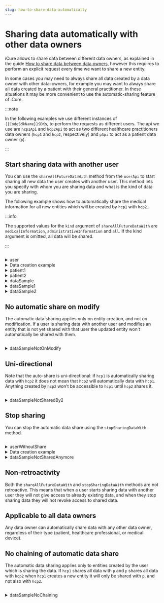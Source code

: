 ```yaml
---
slug: how-to-share-data-automatically
---
```


# Sharing data automatically with other data owners

iCure allows to share data between different data owners, as explained in the guide 
[How to share data between data owners](/{{sdk}}/how-to/how-to-share-data/index.md), however this requires to perform an explicit request every time
we want to share a new entity. 

In some cases you may need to always share all data created by a data owner with other data-owners, for example you may
want to always share all data created by a patient with their general practitioner. 
In these situations it may be more convenient to use the automatic-sharing feature of iCure. 

:::note

In the following examples we use different instances of `{{CodeSdkName}}SDK`s, to perform the requests as different users.
The api we use are `hcp1Api` and `hcp2Api` to act as two different healthcare practitioners data owners (`hcp1` and
`hcp2`, respectively) and `pApi` to act as a patient data owner (`p`).

:::

## Start sharing data with another user

You can use the `shareAllFutureDataWith` method from the `userApi` to start sharing all new data the user creates with
another user. This method lets you specify with whom you are sharing data and what is the kind of data you are sharing.

The following example shows how to automatically share the medical information for all new entities which will be created by `hcp1` with `hcp2`.

:::info

The supported values for the `kind` argument of `shareAllFutureDataWith` are `medicalInformation`, `administrativeInformation` and `all`.
If the kind argument is omitted, all data will be shared.

:::

<!-- file://code-samples/{{sdk}}/how-to/auto-share/index.mts snippet:auto share-->
```typescript
```
<!-- output://code-samples/{{sdk}}/how-to/auto-share/user.txt -->
<details>
<summary>user</summary>

```json
```
</details>

<details>
    <summary>Data creation example</summary>

<!-- file://code-samples/{{sdk}}/how-to/auto-share/index.mts snippet:sample creation-->
```typescript
```
</details>

<!-- output://code-samples/{{sdk}}/how-to/auto-share/patient1.txt -->
<details>
<summary>patient1</summary>

```json
```
</details>

<!-- output://code-samples/{{sdk}}/how-to/auto-share/patient2.txt -->
<details>
<summary>patient2</summary>

```json
```
</details>

<!-- output://code-samples/{{sdk}}/how-to/auto-share/dataSample.txt -->
<details>
<summary>dataSample</summary>

```json
```
</details>

<!-- output://code-samples/{{sdk}}/how-to/auto-share/dataSample1.txt -->
<details>
<summary>dataSample1</summary>

```json
```
</details>

<!-- output://code-samples/{{sdk}}/how-to/auto-share/dataSample2.txt -->
<details>
<summary>dataSample2</summary>

```json
```
</details>

## No automatic share on modify

The automatic data sharing applies only on entity creation, and not on modification. If a user is sharing data with 
another user and modifies an entity that is not yet shared with that user the updated entity won't automatically be 
shared with them.

<!-- file://code-samples/{{sdk}}/how-to/auto-share/index.mts snippet:not on modify-->
```typescript
```

<!-- output://code-samples/{{sdk}}/how-to/auto-share/dataSampleNotOnModify.txt -->
<details>
<summary>dataSampleNotOnModify</summary>

```json
```
</details>


## Uni-directional

Note that the auto-share is uni-directional: if `hcp1` is automatically sharing data with `hcp2` it does not mean that
`hcp2` will automatically data with `hcp1`. Anything created by `hcp2` won't be accessible to `hcp1` until `hcp2` shares
it.

<!-- file://code-samples/{{sdk}}/how-to/auto-share/index.mts snippet:one directional-->
```typescript
```

<!-- output://code-samples/{{sdk}}/how-to/auto-share/dataSampleNotSharedBy2.txt -->
<details>
<summary>dataSampleNotSharedBy2</summary>

```json
```
</details>

## Stop sharing

You can stop the automatic data share using the `stopSharingDataWith` method.

<!-- file://code-samples/{{sdk}}/how-to/auto-share/index.mts snippet:stop auto share-->
```typescript
```

<!-- output://code-samples/{{sdk}}/how-to/auto-share/userWithoutShare.txt -->
<details>
<summary>userWithoutShare</summary>

```json
```
</details>

<details>
    <summary>Data creation example</summary>

<!-- file://code-samples/{{sdk}}/how-to/auto-share/index.mts snippet:sample no share-->
```typescript
```
</details>

<!-- output://code-samples/{{sdk}}/how-to/auto-share/dataSampleNotSharedAnymore.txt -->
<details>
<summary>dataSampleNotSharedAnymore</summary>

```json
```
</details>

## Non-retroactivity

Both the `shareAllFutureDataWith` and `stopSharingDataWith` methods are not retroactive. This means that when a user
starts sharing data with another user they will not give access to already existing data, and when they stop sharing 
data they will not revoke access to shared data.

## Applicable to all data owners

Any data owner can automatically share data with any other data owner, regardless of their type (patient, healthcare 
professional, or medical device).

## No chaining of automatic data share

The automatic data sharing applies only to entities created by the user which is sharing the data. If `hcp1` shares all 
data with `p` and `p` shares all data with `hcp2` when `hcp1` creates a new entity it will only be shared with `p`, and
not also with `hcp2`.

<!-- file://code-samples/{{sdk}}/how-to/auto-share/index.mts snippet:share chain-->
```typescript
```

<!-- output://code-samples/{{sdk}}/how-to/auto-share/dataSampleNoChaining.txt -->
<details>
<summary>dataSampleNoChaining</summary>

```json
```
</details>
